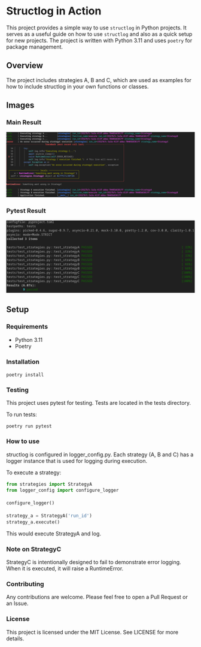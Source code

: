 # Structlog in Action

This project provides a simple way to use `structlog` in Python projects. It serves as a useful guide on how to use `structlog` and also as a quick setup for new projects. The project is written with Python 3.11 and uses `poetry` for package management.

## Overview

The project includes strategies A, B and C, which are used as examples for how to include structlog in your own functions or classes.

## Images

### Main Result

![Main Result](./images/main_result.png)

### Pytest Result

![Pytest Result](./images/pytest_result.png)

## Setup

### Requirements

* Python 3.11
* Poetry

### Installation

```shell
poetry install
```

### Testing
This project uses pytest for testing. Tests are located in the tests directory.

To run tests:
```shell
poetry run pytest
```

### How to use
structlog is configured in logger_config.py. Each strategy (A, B and C) has a logger instance that is used for logging during execution.

To execute a strategy:

```python
from strategies import StrategyA
from logger_config import configure_logger

configure_logger()

strategy_a = StrategyA('run_id')
strategy_a.execute()
```

This would execute StrategyA and log.

### Note on StrategyC
StrategyC is intentionally designed to fail to demonstrate error logging. When it is executed, it will raise a RuntimeError.

### Contributing
Any contributions are welcome. Please feel free to open a Pull Request or an Issue.


### License
This project is licensed under the MIT License. See LICENSE for more details.
